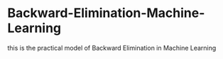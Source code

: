 # Backward-Elimination-Machine-Learning
this is the practical model of Backward Elimination in Machine Learning

